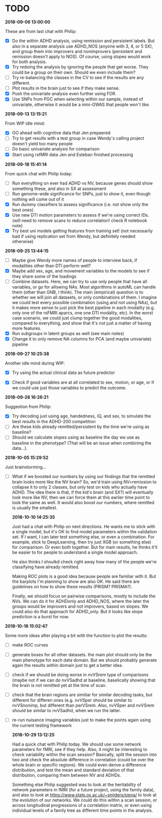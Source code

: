 # TODO

**2018-09-06 13:00:00**

These are from last chat with Philip:

- [x] Do the within ADHD analysis, using remission and persistent labels. But also in a separate analysis use ADHD_NOS (anyone with 3, 4, or 5 SX), and group them into improvers and nonimprovers (persistent and remission doesn't apply to NOS). Of course, using slopes would work for both analysis.
- [x] Try redoing the analysis by ignoring the people that get worse. They could be a group on their own. Should we even include them?
- [ ] Try re-balancing the classes in the CV to see if the results are any different.
- [ ] Plot results in the brain just to see if they make sense. 
- [x] Push the univariate analysis even further using FDR.
- [x] Use SNPs from PGC when selecting within our sample, instead of univariate, otherwise it would be a mini-GWAS that people won't like.

**2018-09-13 13:15:21**

From WIP idle mind:

- [x] GO ahead with cognitive data that Jen prepaered
- [ ] Try to get results with a test group in case Wendy's calling project
  doesn't yield too many people 
- [ ] Do basic univariate analysis for comparison
- [x] Start using rsfMRI data Jen and Esteban finished processing

**2018-09-18 15:41:14**

From quick chat with Philip today:

- [ ] Run everything on ever had ADHD vs NV, because genes should show something
  these, and also in SX at assessment
- [ ] Run genome-wide significance for SNPs, just to show it, even though nothing
  will come out of it
- [x] Run dummy classifiers to assess significance (i.e. not show only the best ones)
- [x] Use new DTI motion parameters to assess if we're using correct IDs.
  (will need to remove scans to reduce correlation! check R notebook note)
- [x] Try best uni models getting features from training set! (not necessarily
  bad if using replication set from Wendy, but definitely needed otherwise)

**2018-09-25 13:44:15**

- [ ] Maybe give Wendy more names of people to interview back, if modalities
  other than DTI perform well?
- [x] Maybe add sex, age, and movement variables to the models to see if they
  share some of the loadings
- [ ] Combine datasets. Here, we can try to use only people that have all
  variables, or go for allowing NAs. Most algorithms in autoML can handle them
  (other than GNB, I think). The main (empirical) question is to whether we will
  join all datasets, or only combinations of them. I imagine we could test every
  possible combination (using and not using NAs), but it makes more sense to
  just pick the best pipeline in each modality (e.g. only one of the rsFMRI
  aparcs, one one DTI modality, etc). In the worst case scenario, we could just
  clump together the good modalities, compared to everything, and show that it's
  not just a matter of having more features.
- [x] Run subgroups in latent groups as well (see main notes)
- [x] Change it to only remove NA columns for PCA (and maybe univariate) pipeline

**2018-09-27 10:25:38**

Another idle mind during WIP:

- [x] Try using the actual clinical data as future predictor
- [x] Check if good variables are at all correlated to sex, motion, or age, or
  if we could use just those variables to predict the outcome.
 

**2018-09-28 16:26:21**

Suggestion from Philip:

- [x] Try decoding just using age, handedness, IQ, and sex, to simulate the best
  results in the ADHD-200 competition 
- [ ] Are these kids already remitted/persistent by the time we're using as baseline?
- [ ] Should we calculate slopes using as baseline the day we use as baseline in the phenotype? (That will be an issue when combining the data...).

**2018-10-05 15:29:52**

Just brainstorming...

- [ ] What if we boosted our numbers by using our findings that the remitted
  brain looks more like the NV brain? So, we'd train using NV=remission to
  collapse it to only 2 classes, but only test on kids who actually have ADHD.
  The idea there is that, if the kid's brain (and SX?) will eventually look more
  like NV, then we can force them at this earlier time point to look the same as
  well. It would also boost our numbers, where remitted is usually the smallest.
  
  
  **2018-10-10 14:25:35**

  Just had a chat with Philip on next directions. He wants me to stick with a
  single model, but it's OK to find model parameters within the validation set.
  If I want, I can later test something else, or even a combination. For
  example, stick to DeepLearning, then try just XGB (or something else) for
  comparison. Or even both together. But for main results, he thinks it'll be
  easier to for people to understand a single model approach.

  He also thinks I shoulkd check right away how many of the people we're
  classifying have already remitted.

  Making ROC plots is a good idea because people are familiar with it. But
  the barplots I'm planning to show are also OK. He said there are guidelines on
  how to show these results (PRISM? PRISMA?). 

  Finally, we should focus on pairwise comparisons, mostly to include the NVs.
  We can do it for ADHDonly and ADHD_NOS, where the later the groups would be
  improvers and not improvers, based on slopes. We could also do that approach
  for ADHD_only. But it looks like slope prediction is a burst for now.
  
**2018-10-18 15:02:47**

Some more ideas after playing a bit with the function to plot the results:

- [ ] make ROC curves
- [ ] generate boxes for all other datasets. the main plot should only be the
  main phenotype for each data domain. But we should probably generate again the
  results within domain just to get a better idea.
- [ ] check if we should be doing worse in nvVSrem type of comparisons (maybe
  not if we can do nvVSadhd at baseline, baselically showing that the brain is
  not remitted yet at the time of scan.
- [ ] check that the brain regions are similiar for similar decoding tasks, but
  different for differen ones (e.g. nvVSper should be similar to nvVSnonimp, but
  different than perVSrem. Also, nvVSper and nvVSrem should be similar to
  nvVSadhd, when we run the latter.
- [ ] re-run nuisance imaging variables just to make the points again using the
  current testing framework
  
  **2018-10-29 13:12:25**

  Had a quick chat with Philip today. We should use some network parameters for
  fMRI, see if they help. Also, it might be interesting to check variability
  within the scan session? Basically, split the session into two and check the
  absolute difference in correlation (could be over the whole brain or specific
  regions). We could even derive a difference distribution, and test the mean
  and standard deviation of that distribution, comparing them between NV and
  ADHDs.

  Something else Philip suggested was to look at the heritability of network
  parameters in fMRI (for a future project, using the family data), and also to
  look at https://www.stats.ox.ac.uk/~snijders/siena/ to look at the evolution
  of our networks. We could do this within a scan session, or across
  longitudinal progressions of a correlation matrix, or even using individual
  levels of a family tree as different time points in the analysis. 